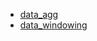 - [data_agg](https://drive.google.com/file/d/1SgCnmmZaWSRHWOJOz6ZHKumo8NvDSpHV/view?usp=sharing)
- [data_windowing](https://drive.google.com/file/d/1bbCI7-nvxprH0LAcLVEKVVBERlNsn5HB/view?usp=sharing)
